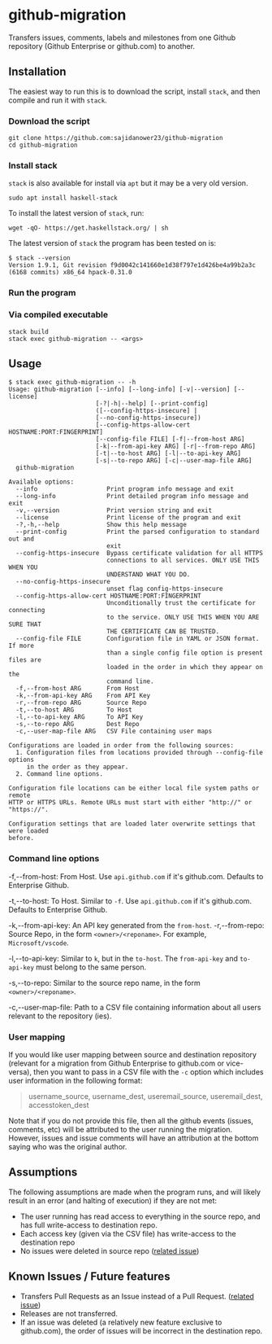 # github-migration

Transfers issues, comments, labels and milestones from one Github repository (Github Enterprise or github.com)
to another.

## Installation

The easiest way to run this is to download the script, install `stack`,
and then compile and run it with `stack`.

### Download the script

```
git clone https://github.com:sajidanower23/github-migration
cd github-migration
```

### Install stack

`stack` is also available for install via `apt` but it may be a very old version.

```
sudo apt install haskell-stack
```

To install the latest version of `stack`, run:

```
wget -qO- https://get.haskellstack.org/ | sh
```

The latest version of `stack` the program has been tested on is:

```
$ stack --version
Version 1.9.1, Git revision f9d0042c141660e1d38f797e1d426be4a99b2a3c (6168 commits) x86_64 hpack-0.31.0
```

### Run the program

### Via compiled executable

```
stack build
stack exec github-migration -- <args>
```

## Usage

```
$ stack exec github-migration -- -h
Usage: github-migration [--info] [--long-info] [-v|--version] [--license]
                        [-?|-h|--help] [--print-config]
                        ([--config-https-insecure] |
                        [--no-config-https-insecure])
                        [--config-https-allow-cert HOSTNAME:PORT:FINGERPRINT]
                        [--config-file FILE] [-f|--from-host ARG]
                        [-k|--from-api-key ARG] [-r|--from-repo ARG]
                        [-t|--to-host ARG] [-l|--to-api-key ARG]
                        [-s|--to-repo ARG] [-c|--user-map-file ARG]
  github-migration

Available options:
  --info                   Print program info message and exit
  --long-info              Print detailed program info message and exit
  -v,--version             Print version string and exit
  --license                Print license of the program and exit
  -?,-h,--help             Show this help message
  --print-config           Print the parsed configuration to standard out and
                           exit
  --config-https-insecure  Bypass certificate validation for all HTTPS
                           connections to all services. ONLY USE THIS WHEN YOU
                           UNDERSTAND WHAT YOU DO.
  --no-config-https-insecure
                           unset flag config-https-insecure
  --config-https-allow-cert HOSTNAME:PORT:FINGERPRINT
                           Unconditionally trust the certificate for connecting
                           to the service. ONLY USE THIS WHEN YOU ARE SURE THAT
                           THE CERTIFICATE CAN BE TRUSTED.
  --config-file FILE       Configuration file in YAML or JSON format. If more
                           than a single config file option is present files are
                           loaded in the order in which they appear on the
                           command line.
  -f,--from-host ARG       From Host
  -k,--from-api-key ARG    From API Key
  -r,--from-repo ARG       Source Repo
  -t,--to-host ARG         To Host
  -l,--to-api-key ARG      To API Key
  -s,--to-repo ARG         Dest Repo
  -c,--user-map-file ARG   CSV File containing user maps

Configurations are loaded in order from the following sources:
  1. Configuration files from locations provided through --config-file options
     in the order as they appear.
  2. Command line options.

Configuration file locations can be either local file system paths or remote
HTTP or HTTPS URLs. Remote URLs must start with either "http://" or "https://".

Configuration settings that are loaded later overwrite settings that were loaded
before.

```

### Command line options

-f,--from-host: From Host. Use `api.github.com` if it's github.com.
Defaults to Enterprise Github.

-t,--to-host: To Host.  Similar to `-f`. Use `api.github.com` if it's github.com.
Defaults to Enterprise Github.

-k,--from-api-key: An API key generated from the `from-host`.
-r,--from-repo: Source Repo, in the form `<owner>/<reponame>`. For example, `Microsoft/vscode`.

-l,--to-api-key: Similar to `k`, but in the `to-host`. The `from-api-key` and `to-api-key`
must belong to the same person.

-s,--to-repo: Similar to the source repo name, in the form `<owner>/<reponame>`.

-c,--user-map-file: Path to a CSV file containing information about all users
relevant to the repository (ies).

### User mapping

If you would like user mapping between source and destination repository
(relevant for a migration from Github Enterprise to github.com or vice-versa),
then you want to pass in a CSV file with the `-c` option which includes user
information in the following format:

> username_source, username_dest, useremail_source, useremail_dest, accesstoken_dest

Note that if you do not provide this file, then all the github events (issues, comments, etc)
will be attributed to the user running the migration. However, issues
and issue comments will have an attribution at the bottom saying who was the
original author.

## Assumptions

The following assumptions are made when the program runs, and will likely result
in an error (and halting of execution) if they are not met:

- The user running has read access to everything in the source repo, and has full write-access to destination repo.
- Each access key (given via the CSV file) has write-access to the destination repo
- No issues were deleted in source repo ([related issue](https://github.com/sajidanower23/github-migration/issues/10))

## Known Issues / Future features

- Transfers Pull Requests as an Issue instead of a Pull Request. ([related issue](https://github.com/sajidanower23/github-migration/issues/15))
- Releases are not transferred.
- If an issue was deleted (a relatively new feature exclusive to github.com), the order of issues will be incorrect in the destination repo.
